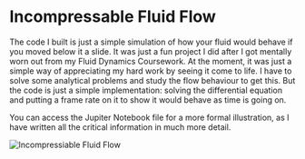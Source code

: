 # Incompressable Fluid Flow

The code I built is just a simple simulation of how your fluid would behave if you moved below it a slide. It was just a fun project I did after I got mentally worn out from my Fluid Dynamics Coursework. At the moment, it was just a simple way of appreciating my hard work by seeing it come to life. I have to solve some analytical problems and study the flow behaviour to get this. But the code is just a simple implementation: solving the differential equation and putting a frame rate on it to show it would behave as time is going on. 

You can access the Jupiter Notebook file for a more formal illustration, as I have written all the critical information in much more detail.

![Incompressiable Fluid Flow](https://github.com/Sahil-Singh2002/Fluid-Dynamics/assets/125428501/cd25b907-c217-4764-967d-16972eedb987)
